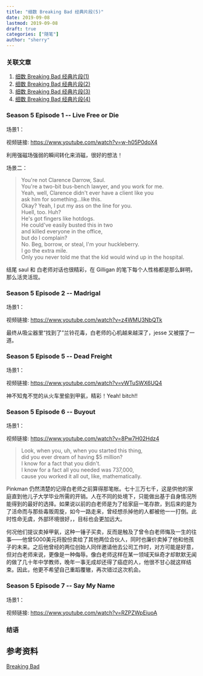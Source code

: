 ```yaml
---
title: "细数 Breaking Bad 经典片段(5)" 
date: 2019-09-08
lastmod: 2019-09-08
draft: true
categories: ["随笔"]
author: "sherry"
---
```

### 关联文章

1. [细数 Breaking Bad 经典片段(1)](https://wanmei.ml/snow/post/the-classic-scene-of-breaking-bad-1/)
2. [细数 Breaking Bad 经典片段(2)](https://wanmei.ml/snow/post/the-classic-scene-of-breaking-bad-2)
3. [细数 Breaking Bad 经典片段(3)](https://wanmei.ml/snow/post/the-classic-scene-of-breaking-bad-3)
4. [细数 Breaking Bad 经典片段(4)](https://wanmei.ml/snow/post/the-classic-scene-of-breaking-bad-4)

<!--more-->

### Season 5 Episode 1 -- Live Free or Die

场景1：

视频链接: https://www.youtube.com/watch?v=w-h05P0doX4

利用强磁场强弱的瞬间转化来消磁，很好的想法！

场景二：

> You're not Clarence Darrow, Saul.  
> You're a two-bit bus-bench lawyer, and you work for me.  
> Yeah, well, Clarence didn't ever have a client like you  
> ask him for something...like this.  
> Okay? Yeah, I put my ass on the line for you.  
> Huell, too. Huh?  
> He's got fingers like hotdogs.  
> He could've easily busted this in two  
> and killed everyone in the office,  
> but do I complain?  
> No. Beg, borrow, or steal, I'm your huckleberry.  
> I go the extra mile.  
> Only you never told me that the kid would wind up in the hospital.  

结尾 saul 和 白老师对话也很精彩，在 Gilligan 的笔下每个人性格都是那么鲜明，那么活灵活现。

### Season 5 Episode 2 -- Madrigal

场景1：

视频链接: https://www.youtube.com/watch?v=z4WMU3NbQTk

最终从吸尘器里“找到了”兰铃花毒，白老师的心机越来越深了，jesse 又被摆了一道。

### Season 5 Episode 5 -- Dead Freight

场景1：

视频链接: https://www.youtube.com/watch?v=vWTuSWX6UQ4

神不知鬼不觉的从火车里偷到甲氨，精彩！Yeah! bitch!!

### Season 5 Episode 6 -- Buyout

场景1：

视频链接: https://www.youtube.com/watch?v=8Pw7H02Hdz4

> Look, when you, uh, when you started this thing,  
> did you ever dream of having $5 million?  
> I know for a fact that you didn't.  
> I know for a fact all you needed was 737,000,  
> cause you worked it all out, like, mathematically.  

Pinkman 仍然清楚的记得白老师之前算得那笔帐。七十三万七千，这是供他的家庭直到他儿子大学毕业所需的开销。人在不同的处境下，只能做出基于自身情况所能得到的最好的选择。如果说以前的白老师是为了给家庭一笔存款，到后来的是为了活命而与那些毒贩周旋，如今一路走来，曾经想杀掉他的人都被他一一打倒。此时性命无虞，外部环境很好，，目标也会更加远大。

何况他们提议卖掉甲氨，这种一锤子买卖，反而是触及了曾令白老师悔及一生的往事——他曾5000美元将股份卖给了其他两位合伙人，同时也廉价卖掉了他和他孩子的未来。之后他曾经的两位创始人同伴邀请他去公司工作时，对方可能是好意，但对白老师来说，更像是一种侮辱。像白老师这样在某一领域天纵奇才却默默无闻的做了几十年中学教师，晚年一事无成却还得了癌症的人，他很不甘心就这样结束。因此，他更不希望自己重蹈覆辙，再次错过这次机会。

### Season 5 Episode 7 -- Say My Name

场景1：

视频链接: https://www.youtube.com/watch?v=RZPZWpEiuoA



### 结语



## 参考资料

[Breaking Bad](https://en.wikipedia.org/wiki/Breaking_Bad)
